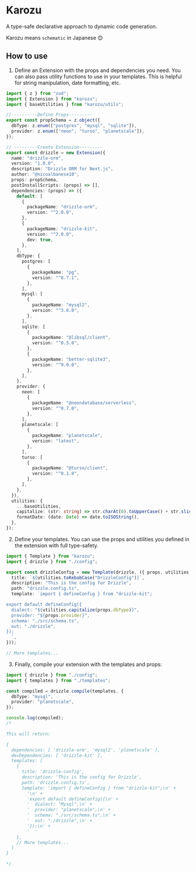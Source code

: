 # Karozu

A type-safe declarative approach to dynamic code generation.

Karozu means `schematic` in Japanese 😊

## How to use

1. Define an Extension with the props and dependencies you need. You can also pass utility functions to use in your templates. This is helpful for string manipulation, date formatting, etc.
```typescript file="extension/config.ts"
import { z } from "zod";
import { Extension } from "karozu";
import { baseUtilities } from "karozu/utils";

// ---------Define Props---------
export const propSchema = z.object({
  dbType: z.enum(["postgres", "mysql", "sqlite"]),
  provider: z.enum(["neon", "turso", "planetscale"]),
});

// ---------Create Extension---------
export const drizzle = new Extension({
  name: "drizzle-orm",
  version: "1.0.0",
  description: "Drizzle ORM for Next.js",
  author: "@nicoalbanese10",
  props: propSchema,
  postInstallScripts: (props) => [],
  dependencies: (props) => ({
    default: [
      {
        packageName: "drizzle-orm",
        version: "^2.0.0",
      },
      {
        packageName: "drizzle-kit",
        version: "^2.0.0",
        dev: true,
      },
    ],
    dbType: {
      postgres: [
        {
          packageName: "pg",
          version: "^8.7.1",
        },
      ],
      mysql: [
        {
          packageName: "mysql2",
          version: "^3.6.0",
        },
      ],
      sqlite: [
        {
          packageName: "@libsql/client",
          version: "^0.5.0",
        },
        {
          packageName: "better-sqlite3",
          version: "^9.0.0",
        },
      ],
    },
    provider: {
      neon: [
        {
          packageName: "@neondatabase/serverless",
          version: "^0.7.0",
        },
      ],
      planetscale: [
        {
          packageName: "planetscale",
          version: "latest",
        },
      ],
      turso: [
        {
          packageName: "@turso/client",
          version: "^0.1.0",
        },
      ],
    },
  }),
  utilities: {
    ...baseUtilities,
    capitalize: (str: string) => str.charAt(0).toUpperCase() + str.slice(1),
    formatDate: (date: Date) => date.toISOString(),
  },
});
```

2. Define your templates. You can use the props and utilities you defined in the extension with full type-safety.
```typescript file="extension/templates.ts"
import { Template } from "karozu";
import { drizzle } from "./config";

export const drizzleConfig = new Template(drizzle, ({ props, utilities }) => ({
  title: `${utilities.toKebabCase("DrizzleConfig")}`,
  description: "This is the config for Drizzle",
  path: "drizzle.config.ts",
  template: `import { defineConfig } from "drizzle-kit";

export default defineConfig({
  dialect: "${utilities.capitalize(props.dbType)}",
  provider: "${props.provider}",
  schema: "./src/schema.ts",
  out: "./drizzle",
});
  `,
}));

// More templates...
```

3. Finally, compile your extension with the templates and props:
```typescript file="extension/index.ts"
import { drizzle } from "./config";
import { templates } from "./templates";

const compiled = drizzle.compile(templates, {
  dbType: "mysql",
  provider: "planetscale",
});

console.log(compiled);
/*

This will return:

{
  dependencies: [ 'drizzle-orm', 'mysql2', 'planetscale' ],
  devDependencies: [ 'drizzle-kit' ],
  templates: [
    {
      title: 'drizzle-config',
      description: 'This is the config for Drizzle',
      path: 'drizzle.config.ts',
      template: 'import { defineConfig } from "drizzle-kit";\n' +
        '\n' +
        'export default defineConfig({\n' +
        '  dialect: "Mysql",\n' +
        '  provider: "planetscale",\n' +
        '  schema: "./src/schema.ts",\n' +
        '  out: "./drizzle",\n' +
        '});\n' +
        '  '
    },
    // More templates...
  ]
}

*/
```